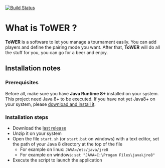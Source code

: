 [![Build Status](https://travis-ci.org/u2032/ToWER.svg?branch=master)](https://travis-ci.org/u2032/ToWER)
# What is ToWER ? 

**ToWER** is a software to let you manage a tournament easily. You can add players and define the pairing mode you want. After that, **ToWER** will do all the stuff for you, you can go for a beer and enjoy. 

## Installation notes

### Prerequisites
Before all, make sure you have **Java Runtime 8+** installed on your system. This project need Java 8+ to be executed. If you have not yet Java8+ on your system, please [download and install it](http://www.oracle.com/technetwork/java/javase/downloads/jre8-downloads-3848532.html). 
 
### Installation steps 
* Download the [last release](https://github.com/u2032/ToWER/releases)
* Unzip it on your system
* Open the file `start.sh` (or `start.bat` on windows) with a text editor, set the path of your Java 8 directory at the top of the file
  * For example on linux: `JAVA=/etc/java/jre8`
  * For example on windows: `set "JAVA=C:\Progam Files\java\jre8"`
* Execute the script to launch the application
